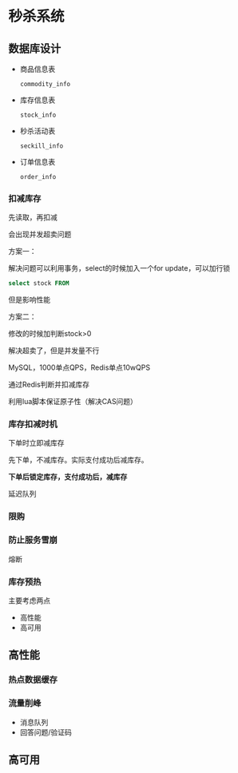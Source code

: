# 秒杀系统



## 数据库设计

- 商品信息表

  `commodity_info`

- 库存信息表

  `stock_info`

- 秒杀活动表

  `seckill_info`

- 订单信息表

  `order_info`



### 扣减库存

先读取，再扣减

会出现并发超卖问题

方案一：

解决问题可以利用事务，select的时候加入一个for update，可以加行锁

```sql
select stock FROM
```

但是影响性能

方案二：

修改的时候加判断stock>0



解决超卖了，但是并发量不行

MySQL，1000单点QPS，Redis单点10wQPS

通过Redis判断并扣减库存

利用lua脚本保证原子性（解决CAS问题）



### 库存扣减时机

下单时立即减库存



先下单，不减库存。实际支付成功后减库存。



**下单后锁定库存，支付成功后，减库存**

延迟队列



### 限购



### 防止服务雪崩

熔断







### 库存预热



主要考虑两点

- 高性能
- 高可用



## 高性能



### 热点数据缓存





### 流量削峰

- 消息队列
- 回答问题/验证码





## 高可用

